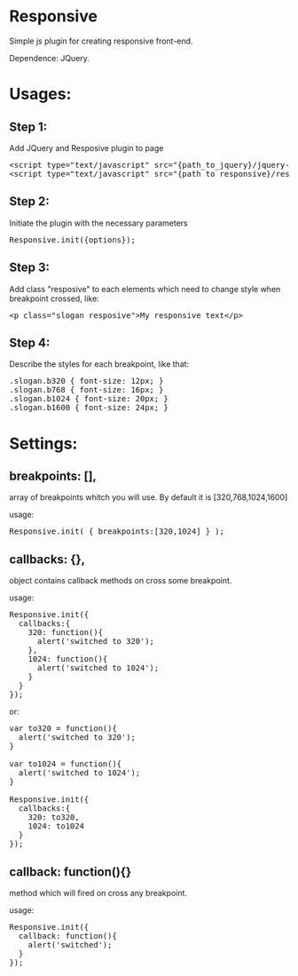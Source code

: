 Responsive
=======================

Simple js plugin for creating responsive front-end.

Dependence: JQuery.

Usages:
==========

Step 1:
----
Add JQuery and Resposive plugin to page
<pre>
&lt;script type="text/javascript" src="{path_to_jquery}/jquery-2.0.3.min.js"&gt;&lt;/script&gt;
&lt;script type="text/javascript" src="{path_to_responsive}/responsive.min.js"&gt;&lt;/script&gt;
</pre>


Step 2:
----
Initiate the plugin with the necessary parameters
<pre>
Responsive.init({options});
</pre>

Step 3:
----
Add class "resposive" to each elements which need to change style when breakpoint crossed, like:
<pre>
&lt;p class="slogan resposive"&gt;My responsive text&lt;/p&gt;
</pre>

Step 4:
----
Describe the styles for each breakpoint, like that:
<pre>
.slogan.b320 { font-size: 12px; }
.slogan.b768 { font-size: 16px; }
.slogan.b1024 { font-size: 20px; }
.slogan.b1600 { font-size: 24px; }
</pre>


Settings:
==========

breakpoints: [],
-----
array of breakpoints whitch you will use. By default it is [320,768,1024,1600]

usage:
<pre>
Responsive.init( { breakpoints:[320,1024] } );
</pre>


callbacks: {},
-----
object contains callback methods on cross some breakpoint.

usage:
<pre>
Responsive.init({
  callbacks:{
    320: function(){
      alert('switched to 320');
    },
    1024: function(){
      alert('switched to 1024');
    }
  }
});
</pre>

or:
<pre>
var to320 = function(){
  alert('switched to 320');
}

var to1024 = function(){
  alert('switched to 1024');
}

Responsive.init({
  callbacks:{
    320: to320,
    1024: to1024
  }
});
</pre>




callback: function(){}
-----
method which will fired on cross any breakpoint.

usage:
<pre>
Responsive.init({
  callback: function(){
    alert('switched');
  }
});
</pre>
